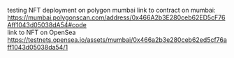 testing NFT deployment on polygon mumbai
link to contract on mumbai: <br>
https://mumbai.polygonscan.com/address/0x466A2b3E280ceb62ED5cF76Aff1043d05038dA54#code <br>
link to NFT on OpenSea <br>
https://testnets.opensea.io/assets/mumbai/0x466a2b3e280ceb62ed5cf76aff1043d05038da54/1
